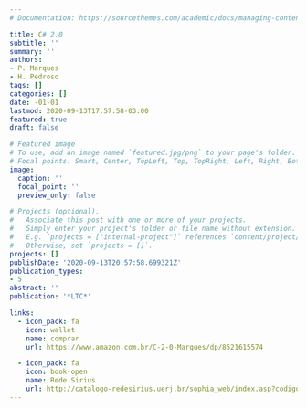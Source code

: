 ```yaml
---
# Documentation: https://sourcethemes.com/academic/docs/managing-content/

title: C# 2.0
subtitle: ''
summary: ''
authors:
- P. Marques
- H. Pedroso
tags: []
categories: []
date: -01-01
lastmod: 2020-09-13T17:57:58-03:00
featured: true
draft: false

# Featured image
# To use, add an image named `featured.jpg/png` to your page's folder.
# Focal points: Smart, Center, TopLeft, Top, TopRight, Left, Right, BottomLeft, Bottom, BottomRight.
image:
  caption: ''
  focal_point: ''
  preview_only: false

# Projects (optional).
#   Associate this post with one or more of your projects.
#   Simply enter your project's folder or file name without extension.
#   E.g. `projects = ["internal-project"]` references `content/project/deep-learning/index.md`.
#   Otherwise, set `projects = []`.
projects: []
publishDate: '2020-09-13T20:57:58.699321Z'
publication_types:
- 5
abstract: ''
publication: '*LTC*' 

links:
  - icon_pack: fa
    icon: wallet
    name: comprar
    url: https://www.amazon.com.br/C-2-0-Marques/dp/8521615574

  - icon_pack: fa
    icon: book-open
    name: Rede Sirius
    url: http://catalogo-redesirius.uerj.br/sophia_web/index.asp?codigo_sophia=144527
---
```

